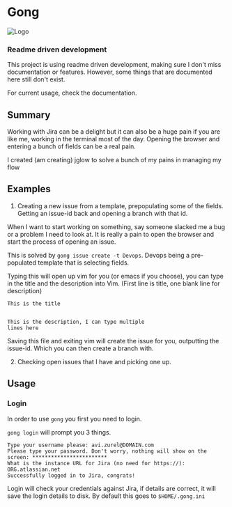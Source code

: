 # Gong

![Logo](http://assets.avi.io/logo.svg)

### Readme driven development

This project is using readme driven development, making sure I don't miss
documentation or features. However, some things that are documented here still
don't exist.

For current usage, check the documentation.

## Summary

Working with Jira can be a delight but it can also be a huge pain if you are
like me, working in the terminal most of the day. Opening the browser and
entering a bunch of fields can be a real pain.

I created (am creating) jglow to solve a bunch of my pains in managing my flow

## Examples

1. Creating a new issue from a template, prepopulating some of the fields.
   Getting an issue-id back and opening a branch with that id.

When I want to start working on something, say someone slacked me a bug or a
problem I need to look at. It is really a pain to open the browser and start
the process of opening an issue.

This is solved by `gong issue create -t Devops`. Devops being a pre-populated
template that is selecting fields.

Typing this will open up vim for you (or emacs if you choose), you can type in
the title and the description into Vim. (First line is title, one blank line
for description)

```
This is the title


This is the description, I can type multiple
lines here
```

Saving this file and exiting vim will create the issue for you, outputting the
issue-id. Which you can then create a branch with.

2. Checking open issues that I have and picking one up.

## Usage

### Login

In order to use `gong` you first you need to login.

`gong login` will prompt you 3 things.

```
Type your username please: avi.zurel@DOMAIN.com
Please type your password. Don't worry, nothing will show on the screen: ************************
What is the instance URL for Jira (no need for https://): ORG.atlassian.net
Successfully logged in to Jira, congrats!
```

Login will check your credentials against Jira, if details are correct, it will
save the login details to disk. By default this goes to `$HOME/.gong.ini`

